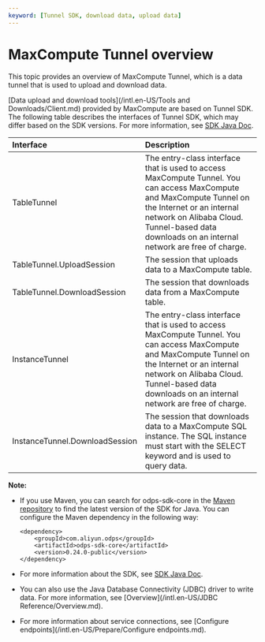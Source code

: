 ```yaml
---
keyword: [Tunnel SDK, download data, upload data]
---
```


# MaxCompute Tunnel overview

This topic provides an overview of MaxCompute Tunnel, which is a data tunnel that is used to upload and download data.

[Data upload and download tools](/intl.en-US/Tools and Downloads/Client.md) provided by MaxCompute are based on Tunnel SDK. The following table describes the interfaces of Tunnel SDK, which may differ based on the SDK versions. For more information, see [SDK Java Doc](https://www.javadoc.io/doc/com.aliyun.odps/odps-sdk-core/0.31.3-public).

|Interface|Description|
|:--------|:----------|
|TableTunnel|The entry-class interface that is used to access MaxCompute Tunnel. You can access MaxCompute and MaxCompute Tunnel on the Internet or an internal network on Alibaba Cloud. Tunnel-based data downloads on an internal network are free of charge.|
|TableTunnel.UploadSession|The session that uploads data to a MaxCompute table.|
|TableTunnel.DownloadSession|The session that downloads data from a MaxCompute table.|
|InstanceTunnel|The entry-class interface that is used to access MaxCompute Tunnel. You can access MaxCompute and MaxCompute Tunnel on the Internet or an internal network on Alibaba Cloud. Tunnel-based data downloads on an internal network are free of charge.|
|InstanceTunnel.DownloadSession|The session that downloads data to a MaxCompute SQL instance. The SQL instance must start with the SELECT keyword and is used to query data.|

**Note:**

-   If you use Maven, you can search for odps-sdk-core in the [Maven repository](http://search.maven.org/) to find the latest version of the SDK for Java. You can configure the Maven dependency in the following way:

    ```
    <dependency>
        <groupId>com.aliyun.odps</groupId>
        <artifactId>odps-sdk-core</artifactId>
        <version>0.24.0-public</version>
    </dependency>
    ```

-   For more information about the SDK, see [SDK Java Doc](https://www.javadoc.io/doc/com.aliyun.odps/odps-sdk-core/0.31.3-public).
-   You can also use the Java Database Connectivity \(JDBC\) driver to write data. For more information, see [Overview](/intl.en-US/JDBC Reference/Overview.md).
-   For more information about service connections, see [Configure endpoints](/intl.en-US/Prepare/Configure endpoints.md).

